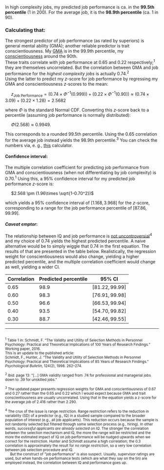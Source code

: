 In high complexity jobs, my predicted job performance is ca. in the **99.5th percentile** (1 in 200). For the average job, it is the **98.9th percentile** (ca. 1 in 90). 

### Calculating that:
The strongest predictor of job performance (as rated by superiors) is general mental ability (GMA); another reliable predictor is trait conscientiousness. My [GMA](README-g.md) is in the 99.9th percentile, my [conscientiousness](Big-Five/README.md) around the 90th.  
These traits correlate with job performance at $0.65$ and $0.22$ respectively;<sup>1</sup> they are themselves uncorrelated. But the correlation between GMA and job performance for the *highest complexity jobs* is actually $0.74$.<sup>2</sup>  
Using the latter to predict my $z$-score for job performance by regressing my GMA and conscientiousness $z$-scores to the mean:  

&nbsp;&nbsp;&nbsp;&nbsp; $z_{\text{Job Performance}}=(0.74\times\Phi^{-1}(0.999))+(0.22\times\Phi^{-1}(0.90))\approx (0.74×3.09)+(0.22×1.28)=2.5682$  

where $\Phi$ is the standard Normal CDF. Converting this $z$-score back to a percentile (assuming job performance is normally distributed):  

&nbsp;&nbsp;&nbsp;&nbsp; $\Phi(2.568)\approx0.9949$.  

This corresponds to a rounded 99.5th percentile. Using the $0.65$ correlation for the average job instead yields the 98.9th percentile.<sup>3</sup> You can check the numbers via, e. g., [this](https://stattrek.com/online-calculator/normal) calculator. 

#### Confidence interval:  
The multiple correlation coefficient for predicting job performance from GMA and conscientiousness (when not differentiating by job complexity) is $0.70$.<sup>1</sup> Using this, a 95% confidence interval for my predicted job performance $z$-score is:    

&nbsp;&nbsp;&nbsp;&nbsp; $2.568 \pm (1.96\times \sqrt{1-0.70^2})$  

which yields a 95% confidence interval of $[1.168,3.968]$ for the $z$-score, corresponding to a range for the job performance percentile of $[87.86, 99.99]$.

#### *Caveat emptor*:  
The relationship between IQ and job performance is [not uncontroversial](https://menghu.substack.com/p/controversy-over-the-predictive-validity-of-iq)<sup>4</sup> and my choice of $0.74$ yields the highest predicted percentile. A naive alternative would be to simply wiggle that $0.74$ in the first equation. The results of that are presented in the table below. Realistically, the regression weight for conscientiousness would also change, yielding a higher predicted percentile, and the multiple correlation coefficient would change as well, yielding a wider CI.

| Correlation | Predicted percentile | 95% CI |
|-------|-------|----------------|
| $0.65$  | $98.9$  | $[81.22, 99.99]$ |
| $0.60$  | $98.3$  | $[76.91, 99.98]$ |
| $0.50$  | $96.6$  | $[66.53, 99.94]$ |
| $0.40$  | $93.5$  | $[54.70, 99.82]$ |
| $0.30$  | $88.7$  | $[42.46, 99.55]$ |

---
<small>
<br>
<sup>1</sup> Table 1 in: Schmidt, F. “The Validity and Utility of Selection Methods in Personnel Psychology: Practical and Theoretical Implications of 100 Years of Research Findings.” Working paper, 2016.  <br>
This is an update to the published article:<br>  
Schmidt, F., Hunter, J. “The Validity and Utility of Selection Methods in Personnel Psychology: Practical and Theoretical Implications of 85 Years of Research Findings.” <i>Psychological Bulletin</i>, 124(2), 1998. 262–274.
<br><br>
<sup>2</sup> <i>Ibid.</i> page 13: "[...] GMA validity
ranged from .74 for professional and managerial jobs down to .39 for unskilled jobs."
<br><br>
<sup>3</sup> The updated paper presents regression weights for GMA and conscientiousness of 0.67 and 0.27 rather than the 0.65 and 0.22 which I would expect because GMA and trait conscientiousness are usually uncorrelated. Using that in the equation yields a z-score for the average job of 2.416 rather than 2.290.
<br><br>
<sup>4</sup> The crux of the issue is range restriction. Range restriction refers to the reduction in variability (SD) of a predictor (e.g., IQ) in a studied sample compared to the broader population of interest (e.g., all job applicants). This reduction occurs because the sample is not randomly selected but filtered through some selection process (e.g., hiring). In other words, <i>successful applicants are already selected on IQ</i>. The stronger the correlation between the selection mechanism and IQ, the more the range will be restricted and the more the estimated impact of IQ on job performance will be nudged upwards when we correct for the restriction. Hunter and Schmidt assume a high correlation; the 0.3 correlation is approximately the result for <i>no range restriction</i>, so a very low correlation between job selection procedure and IQ. <br>
&nbsp;&nbsp;&nbsp;&nbsp; But the construct of "job performance" is also suspect. Usually, supervisor ratings are used, but when hands-on performance tests (which are what they say on the tin) are employed instead, the correlation between IQ and performance goes up.
</small>
